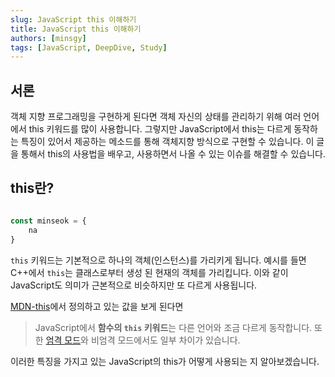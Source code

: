 ```yaml
---
slug: JavaScript this 이해하기
title: JavaScript this 이해하기
authors: [minsgy]
tags: [JavaScript, DeepDive, Study]
---
```


## 서론

객체 지향 프로그래밍을 구현하게 된다면 객체 자신의 상태를 관리하기 위해 여러 언어에서 this 키워드를 많이 사용합니다. 그렇지만 JavaScript에서 this는 다르게 동작하는 특징이 있어서 제공하는 메소드를 통해 객체지향 방식으로 구현할 수 있습니다. 이 글을 통해서 this의 사용법을 배우고, 사용하면서 나올 수 있는 이슈를 해결할 수 있습니다.


## this란?


```js

const minseok = {
	na
}

```


`this` 키워드는 기본적으로 하나의 객체(인스턴스)를 가리키게 됩니다. 
예시를 들면 C++에서 `this`는 클래스로부터 생성 된 현재의 객체를 가리킵니다. 이와 같이 JavaScript도 의미가 근본적으로 비슷하지만 또 다르게 사용됩니다.

[MDN-this](https://developer.mozilla.org/ko/docs/Web/JavaScript/Reference/Operators/this)에서 정의하고 있는 값을 보게 된다면

> JavaScript에서 **함수의 `this` 키워드**는 다른 언어와 조금 다르게 동작합니다. 또한 [엄격 모드](https://developer.mozilla.org/ko/docs/Web/JavaScript/Reference/Strict_mode)와 비엄격 모드에서도 일부 차이가 있습니다.

이러한 특징을 가지고 있는 JavaScript의 this가 어떻게 사용되는 지 알아보겠습니다.

